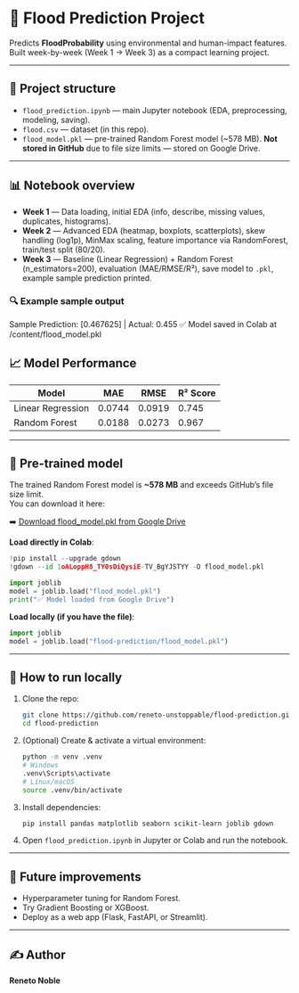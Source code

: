 # 🌊 Flood Prediction Project

Predicts **FloodProbability** using environmental and human-impact features. Built week-by-week (Week 1 → Week 3) as a compact learning project.

---

## 📂 Project structure
- `flood_prediction.ipynb` — main Jupyter notebook (EDA, preprocessing, modeling, saving).  
- `flood.csv` — dataset (in this repo).  
- `flood_model.pkl` — pre-trained Random Forest model (~578 MB). **Not stored in GitHub** due to file size limits — stored on Google Drive.  

---

## 📊 Notebook overview
- **Week 1** — Data loading, initial EDA (info, describe, missing values, duplicates, histograms).  
- **Week 2** — Advanced EDA (heatmap, boxplots, scatterplots), skew handling (log1p), MinMax scaling, feature importance via RandomForest, train/test split (80/20).  
- **Week 3** — Baseline (Linear Regression) + Random Forest (n_estimators=200), evaluation (MAE/RMSE/R²), save model to `.pkl`, example sample prediction printed.  

### 🔍 Example sample output

Sample Prediction: \[0.467625] | Actual: 0.455
✅ Model saved in Colab at /content/flood\_model.pkl


## 📈 Model Performance

| Model              | MAE    | RMSE   | R² Score |
|--------------------|--------|--------|----------|
| Linear Regression  | 0.0744 | 0.0919 | 0.745    |
| Random Forest      | 0.0188 | 0.0273 | 0.967    |

---

## 💾 Pre-trained model
The trained Random Forest model is **~578 MB** and exceeds GitHub’s file size limit.  
You can download it here:  

➡️ [Download flood_model.pkl from Google Drive](https://drive.google.com/file/d/1oALoppH8_TY0sDiQysiE-TV_BgYJSTYY/view?usp=sharing)  

**Load directly in Colab**:
```python
!pip install --upgrade gdown
!gdown --id 1oALoppH8_TY0sDiQysiE-TV_BgYJSTYY -O flood_model.pkl

import joblib
model = joblib.load("flood_model.pkl")
print("✅ Model loaded from Google Drive")
````

**Load locally (if you have the file)**:

```python
import joblib
model = joblib.load("flood-prediction/flood_model.pkl")
```

---

## 🚀 How to run locally

1. Clone the repo:

   ```bash
   git clone https://github.com/reneto-unstoppable/flood-prediction.git
   cd flood-prediction
   ```
2. (Optional) Create & activate a virtual environment:

   ```bash
   python -m venv .venv
   # Windows
   .venv\Scripts\activate
   # Linux/macOS
   source .venv/bin/activate
   ```
3. Install dependencies:

   ```bash
   pip install pandas matplotlib seaborn scikit-learn joblib gdown
   ```
4. Open `flood_prediction.ipynb` in Jupyter or Colab and run the notebook.

---

## 🔮 Future improvements

* Hyperparameter tuning for Random Forest.
* Try Gradient Boosting or XGBoost.
* Deploy as a web app (Flask, FastAPI, or Streamlit).

---

## ✍️ Author

**Reneto Noble**


